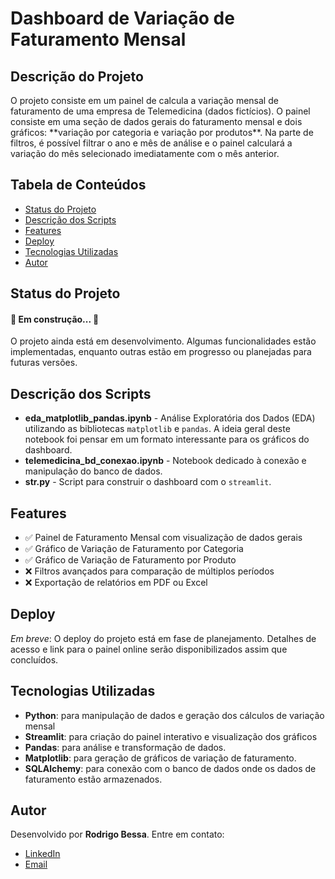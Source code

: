 # Dashboard de Variação de Faturamento Mensal

## Descrição do Projeto
<p align="left">O projeto consiste em um painel de calcula a variação mensal de faturamento de uma empresa de Telemedicina (dados fictícios). O painel consiste em uma seção de dados gerais do faturamento mensal e dois gráficos: **variação por categoria e variação por produtos**. Na parte de filtros, é possível filtrar o ano e mês de análise e o painel calculará a variação do mês selecionado imediatamente com o mês anterior.</p>

<h2>Tabela de Conteúdos</h2>
<ul>
  <li><a href="#status-do-projeto">Status do Projeto</a></li>
  <li><a href="#descricao-dos-scripts">Descrição dos Scripts</a></li>
  <li><a href="#features">Features</a></li>
  <li><a href="#deploy">Deploy</a></li>
  <li><a href="#tecnologias-utilizadas">Tecnologias Utilizadas</a></li>
  <li><a href="#autor">Autor</a></li>
</ul>

## Status do Projeto
<h4 align="left"> 🚧 Em construção... 🚧 </h4> <p>O projeto ainda está em desenvolvimento. Algumas funcionalidades estão implementadas, enquanto outras estão em progresso ou planejadas para futuras versões.</p>

<h2 id="descricao-dos-scripts">Descrição dos Scripts</h2>
<ul>
  <li>
    <strong>eda_matplotlib_pandas.ipynb</strong> - Análise Exploratória dos Dados (EDA) utilizando as bibliotecas <code>matplotlib</code> e <code>pandas</code>. A ideia geral deste notebook foi pensar em um formato interessante para os gráficos do dashboard.
  </li>
  <li>
    <strong>telemedicina_bd_conexao.ipynb</strong> - Notebook dedicado à conexão e manipulação do banco de dados.
  </li>
  <li>
    <strong>str.py</strong> - Script para construir o dashboard com o <code>streamlit</code>.
  </li>
</ul>

## Features
<ul> <li>✅ Painel de Faturamento Mensal com visualização de dados gerais</li> <li>✅ Gráfico de Variação de Faturamento por Categoria</li> <li>✅ Gráfico de Variação de Faturamento por Produto</li> <li>❌ Filtros avançados para comparação de múltiplos períodos</li> <li>❌ Exportação de relatórios em PDF ou Excel</li> </ul>

## Deploy

<p><i>Em breve</i>: O deploy do projeto está em fase de planejamento. Detalhes de acesso e link para o painel online serão disponibilizados assim que concluídos.</p>

## Tecnologias Utilizadas

<ul> <li><b>Python</b>: para manipulação de dados e geração dos cálculos de variação mensal</li> <li><b>Streamlit</b>: para criação do painel interativo e visualização dos gráficos</li> <li><b>Pandas</b>: para análise e transformação de dados.</li> <li><b>Matplotlib</b>: para geração de gráficos de variação de faturamento.</li> <li><b>SQLAlchemy</b>: para conexão com o banco de dados onde os dados de faturamento estão armazenados.</li> </ul>

## Autor

<p>Desenvolvido por <b>Rodrigo Bessa</b>. Entre em contato:</p> <ul> <li><a href="https://linkedin.com/in/rodrigo-bessa">LinkedIn</a></li> <li><a href="mailto:reisrodri@gmail.com">Email</a></li> </ul>
